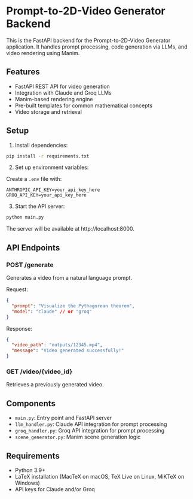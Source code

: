 # Prompt-to-2D-Video Generator Backend

This is the FastAPI backend for the Prompt-to-2D-Video Generator application. It handles prompt processing, code generation via LLMs, and video rendering using Manim.

## Features

- FastAPI REST API for video generation
- Integration with Claude and Groq LLMs
- Manim-based rendering engine
- Pre-built templates for common mathematical concepts
- Video storage and retrieval

## Setup

1. Install dependencies:

```bash
pip install -r requirements.txt
```

2. Set up environment variables:

Create a `.env` file with:
```
ANTHROPIC_API_KEY=your_api_key_here
GROQ_API_KEY=your_api_key_here
```

3. Start the API server:

```bash
python main.py
```

The server will be available at http://localhost:8000.

## API Endpoints

### POST /generate

Generates a video from a natural language prompt.

Request:
```json
{
  "prompt": "Visualize the Pythagorean theorem",
  "model": "claude" // or "groq"
}
```

Response:
```json
{
  "video_path": "outputs/12345.mp4",
  "message": "Video generated successfully!"
}
```

### GET /video/{video_id}

Retrieves a previously generated video.

## Components

- `main.py`: Entry point and FastAPI server
- `llm_handler.py`: Claude API integration for prompt processing
- `groq_handler.py`: Groq API integration for prompt processing
- `scene_generator.py`: Manim scene generation logic

## Requirements

- Python 3.9+
- LaTeX installation (MacTeX on macOS, TeX Live on Linux, MiKTeX on Windows)
- API keys for Claude and/or Groq 
